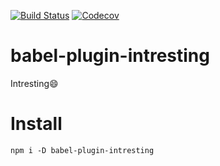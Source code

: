 [![Build Status][travis-icon]][travis-link]
[![Codecov][codecov-icon]][codecov-link]

# babel-plugin-intresting
Intresting😄

# Install 
`npm i -D babel-plugin-intresting`



[travis-icon]:https://travis-ci.org/meiwhu/babel-plugin-intresting.svg?branch=master
[travis-link]:https://travis-ci.org/meiwhu/babel-plugin-intresting
[codecov-icon]:https://img.shields.io/codecov/c/github/meiwhu/babel-plugin-intresting.svg
[codecov-link]:https://codecov.io/gh/meiwhu/babel-plugin-intresting